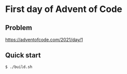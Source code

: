 # First day of Advent of Code

## Problem
<https://adventofcode.com/2021/day/1>

## Quick start
```console
$ ./build.sh
```
